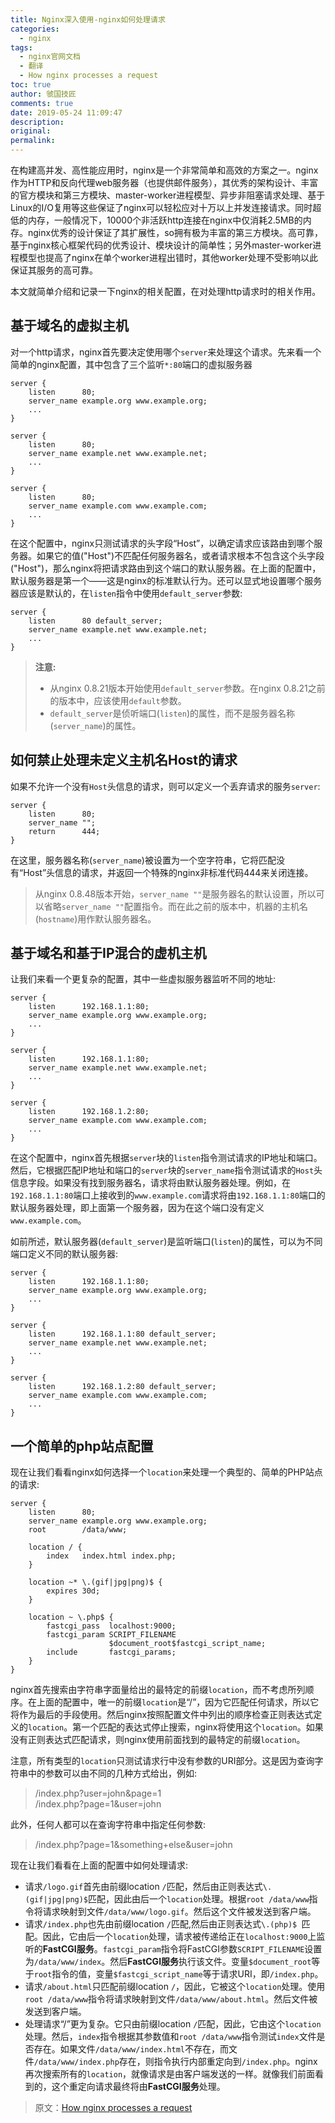 ```yaml
---
title: Nginx深入使用-nginx如何处理请求
categories:
  - nginx
tags:
  - nginx官网文档
  - 翻译
  - How nginx processes a request
toc: true
author: 虢国技匠
comments: true
date: 2019-05-24 11:09:47
description:
original:
permalink:
---
```


在构建高并发、高性能应用时，nginx是一个非常简单和高效的方案之一。nginx作为HTTP和反向代理web服务器（也提供邮件服务），其优秀的架构设计、丰富的官方模块和第三方模块、master-worker进程模型、异步非阻塞请求处理、基于Linux的I/O复用等这些保证了nginx可以轻松应对十万以上并发连接请求。同时超低的内存，一般情况下，10000个非活跃http连接在nginx中仅消耗2.5MB的内存。nginx优秀的设计保证了其扩展性，so拥有极为丰富的第三方模块。高可靠，基于nginx核心框架代码的优秀设计、模块设计的简单性；另外master-worker进程模型也提高了nginx在单个worker进程出错时，其他worker处理不受影响以此保证其服务的高可靠。

本文就简单介绍和记录一下nginx的相关配置，在对处理http请求时的相关作用。
<!-- more -->


## 基于域名的虚拟主机
对一个http请求，nginx首先要决定使用哪个`server`来处理这个请求。先来看一个简单的nginx配置，其中包含了三个监听`*:80`端口的虚拟服务器
```nginx
server {
    listen      80;
    server_name example.org www.example.org;
    ...
}

server {
    listen      80;
    server_name example.net www.example.net;
    ...
}

server {
    listen      80;
    server_name example.com www.example.com;
    ...
}
```
在这个配置中，nginx只测试请求的头字段“Host”，以确定请求应该路由到哪个服务器。如果它的值("Host")不匹配任何服务器名，或者请求根本不包含这个头字段("Host")，那么nginx将把请求路由到这个端口的默认服务器。在上面的配置中，默认服务器是第一个——这是nginx的标准默认行为。还可以显式地设置哪个服务器应该是默认的，在`listen`指令中使用`default_server`参数:
```nginx
server {
    listen      80 default_server;
    server_name example.net www.example.net;
    ...
}
```
> **注意:** 
> * 从nginx 0.8.21版本开始使用`default_server`参数。在nginx 0.8.21之前的版本中，应该使用`default`参数。
> * `default_server`是侦听端口(`listen`)的属性，而不是服务器名称(`server_name`)的属性。

## 如何禁止处理未定义主机名Host的请求
如果不允许一个没有`Host`头信息的请求，则可以定义一个丢弃请求的服务`server`:
```nginx
server {
    listen      80;
    server_name "";
    return      444;
}
```
在这里，服务器名称(`server_name`)被设置为一个空字符串，它将匹配没有“Host”头信息的请求，并返回一个特殊的nginx非标准代码444来关闭连接。
> 从nginx 0.8.48版本开始，`server_name ""`是服务器名的默认设置，所以可以省略`server_name ""`配置指令。而在此之前的版本中，机器的主机名(`hostname`)用作默认服务器名。

## 基于域名和基于IP混合的虚机主机
让我们来看一个更复杂的配置，其中一些虚拟服务器监听不同的地址:
```nginx
server {
    listen      192.168.1.1:80;
    server_name example.org www.example.org;
    ...
}

server {
    listen      192.168.1.1:80;
    server_name example.net www.example.net;
    ...
}

server {
    listen      192.168.1.2:80;
    server_name example.com www.example.com;
    ...
}
```
在这个配置中，nginx首先根据`server`块的`listen`指令测试请求的IP地址和端口。然后，它根据匹配IP地址和端口的`server`块的`server_name`指令测试请求的`Host`头信息字段。如果没有找到服务器名，请求将由默认服务器处理。例如，在`192.168.1.1:80`端口上接收到的`www.example.com`请求将由`192.168.1.1:80`端口的默认服务器处理，即上面第一个服务器，因为在这个端口没有定义`www.example.com`。

如前所述，默认服务器(`default_server`)是监听端口(`listen`)的属性，可以为不同端口定义不同的默认服务器:
```nginx
server {
    listen      192.168.1.1:80;
    server_name example.org www.example.org;
    ...
}

server {
    listen      192.168.1.1:80 default_server;
    server_name example.net www.example.net;
    ...
}

server {
    listen      192.168.1.2:80 default_server;
    server_name example.com www.example.com;
    ...
}
```

## 一个简单的php站点配置
现在让我们看看nginx如何选择一个`location`来处理一个典型的、简单的PHP站点的请求:
```nginx
server {
    listen      80;
    server_name example.org www.example.org;
    root        /data/www;

    location / {
        index   index.html index.php;
    }

    location ~* \.(gif|jpg|png)$ {
        expires 30d;
    }

    location ~ \.php$ {
        fastcgi_pass  localhost:9000;
        fastcgi_param SCRIPT_FILENAME
                      $document_root$fastcgi_script_name;
        include       fastcgi_params;
    }
}
```
nginx首先搜索由字符串字面量给出的最特定的前缀`location`，而不考虑所列顺序。在上面的配置中，唯一的前缀`location`是“/”，因为它匹配任何请求，所以它将作为最后的手段使用。然后nginx按照配置文件中列出的顺序检查正则表达式定义的`location`。第一个匹配的表达式停止搜索，nginx将使用这个`location`。如果没有正则表达式匹配请求，则nginx使用前面找到的最特定的前缀`location`。

注意，所有类型的`location`只测试请求行中没有参数的URI部分。这是因为查询字符串中的参数可以由不同的几种方式给出，例如:
> /index.php?user=john&page=1     
> /index.php?page=1&user=john      

此外，任何人都可以在查询字符串中指定任何参数:
> /index.php?page=1&something+else&user=john

现在让我们看看在上面的配置中如何处理请求:
* 请求`/logo.gif`首先由前缀location `/`匹配，然后由正则表达式`\.(gif|jpg|png)$`匹配，因此由后一个`location`处理。根据`root /data/www`指令将请求映射到文件`/data/www/logo.gif`。然后这个文件被发送到客户端。
* 请求`/index.php`也先由前缀location  `/`匹配,然后由正则表达式`\.(php)$ `匹配。因此，它由后一个`location`处理，请求被传递给正在`localhost:9000`上监听的**FastCGI服务**。`fastcgi_param`指令将FastCGI参数`SCRIPT_FILENAME`设置为`/data/www/index`。然后**FastCGI服务**执行该文件。变量`$document_root`等于`root`指令的值，变量`$fastcgi_script_name`等于请求URI，即`/index.php`。
* 请求`/about.html`只匹配前缀location `/`，因此，它被这个`location`处理。使用`root /data/www`指令将请求映射到文件`/data/www/about.html`。然后文件被发送到客户端。
* 处理请求“/”更为复杂。它只由前缀location `/`匹配，因此，它由这个`location`处理。然后，`index`指令根据其参数值和`root /data/www`指令测试`index`文件是否存在。如果文件`/data/www/index.html`不存在，而文件`/data/www/index.php`存在，则指令执行内部重定向到`/index.php`。nginx再次搜索所有的`location`，就像请求是由客户端发送的一样。就像我们前面看到的，这个重定向请求最终将由**FastCGI服务**处理。


> 原文：[How nginx processes a request](http://nginx.org/en/docs/http/request_processing.html)